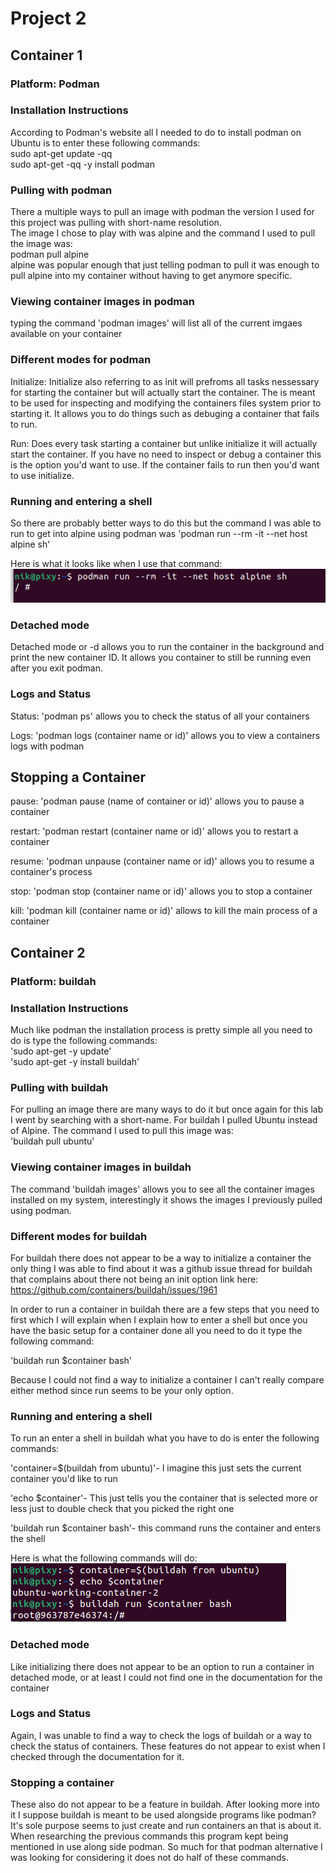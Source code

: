# Project 2

## Container 1

### Platform: Podman  

### Installation Instructions  

According to Podman's website all I needed to do to install podman on Ubuntu is to enter these following commands:  
sudo apt-get update -qq  
sudo apt-get -qq -y install podman  

### Pulling with podman

There a multiple ways to pull an image with podman the version I used for this project was pulling with short-name resolution.  
The image I chose to play with was alpine and the command I used to pull the image was:  
podman pull alpine  
alpine was popular enough that just telling podman to pull it was enough to pull alpine into my container without having to get anymore specific.

### Viewing container images in podman  

typing the command 'podman images' will list all of the current imgaes available on your container

### Different modes for podman

Initialize: Initialize also referring to as init will prefroms all tasks nessessary for starting the container but will actually start the container. The is meant to be used for inspecting and modifying the containers files system prior to starting it. It allows you to do things such as debuging a container that fails to run.  

Run: Does every task starting a container but unlike initialize it will actually start the container. If you have no need to inspect or debug a container this is the option you'd want to use. If the container fails to run then you'd want to use initialize.

### Running and entering a shell  

So there are probably better ways to do this but the command I was able to run to get into alpine using podman was 'podman run --rm -it --net host alpine sh'  

Here is what it looks like when I use that command:  
![Podman Shell in use](Images/podmanshell.png)

### Detached mode

Detached mode or -d allows you to run the container in the background and print the new container ID. It allows you container to still be running even after you exit podman.

### Logs and Status

Status: 'podman ps' allows you to check the status of all your containers  

Logs: 'podman logs (container name or id)' allows you to view a containers logs with podman  

## Stopping a Container

pause: 'podman pause (name of container or id)' allows you to pause a container  

restart: 'podman restart (container name or id)' allows you to restart a container  

resume: 'podman unpause (container name or id)' allows you to resume a container's process  

stop: 'podman stop (container name or id)' allows you to stop a container

kill: 'podman kill (container name or id)' allows to kill the main process of a container

## Container 2

### Platform: buildah

### Installation Instructions

Much like podman the installation process is pretty simple all you need to do is type the following commands:  
'sudo apt-get -y update'  
'sudo apt-get -y install buildah'

### Pulling with buildah

For pulling an image there are many ways to do it but once again for this lab I went by searching with a short-name. For buildah I pulled Ubuntu instead of Alpine. The command I used to pull this image was:  
'buildah pull ubuntu'

### Viewing container images in buildah  

The command 'buildah images' allows you to see all the container images installed on my system, interestingly it shows the images I previously pulled using podman.

### Different modes for buildah

For buildah there does not appear to be a way to initialize a container the only thing I was able to find about it was a github issue thread for buildah that complains about there not being an init option link here: https://github.com/containers/buildah/issues/1961  

In order to run a container in buildah there are a few steps that you need to first which I will explain when I explain how to enter a shell but once you have the basic setup for a container done all you need to do it type the following command:  

'buildah run $container bash'

Because I could not find a way to initialize a container I can't really compare either method since run seems to be your only option.  

### Running and entering a shell  

To run an enter a shell in buildah what you have to do is enter the following commands:  

'container=$(buildah from ubuntu)'- I imagine this just sets the current container you'd like to run  

'echo $container'- This just tells you the container that is selected more or less just to double check that you picked the right one 

'buildah run $container bash'- this command runs the container and enters the shell

Here is what the following commands will do:  
![Buldah Shell in use](Images/buildahshell.png)

### Detached mode

Like initializing there does not appear to be an option to run a container in detached mode, or at least I could not find one in the documentation for the container

### Logs and Status

Again, I was unable to find a way to check the logs of buildah or a way to check the status of containers. These features do not appear to exist when I checked through the documentation for it.

### Stopping a container

These also do not appear to be a feature in buildah. After looking more into it I suppose buildah is meant to be used alongside programs like podman? It's sole purpose seems to just create and run containers an that is about it. When researching the previous commands this program kept being mentioned in use along side podman. So much for that podman alternative I was looking for considering it does not do half of these commands.



